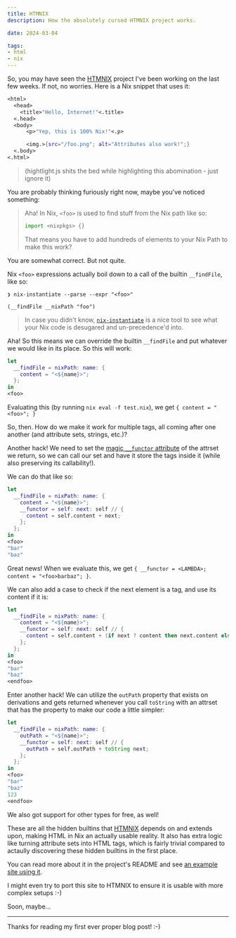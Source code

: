 ```yaml
---
title: HTMNIX
description: How the absolutely cursed HTMNIX project works.

date: 2024-03-04

tags:
- html
- nix
---
```


So, you may have seen the [HTMNIX](https://github.com/RGBCube/HTMNIX) project I've
been working on the last few weeks. If not, no worries. Here is a Nix snippet
that uses it:

```nix
<html>
  <head>
    <title>"Hello, Internet!"<.title>
  <.head>
  <body>
      <p>"Yep, this is 100% Nix!"<.p>

      <img.>{src="/foo.png"; alt="Attributes also work!";}
  <.body>
<.html>
```

> (hightlight.js shits the bed while highlighting this abomination - just ignore it)

You are probably thinking furiously right now, maybe you've noticed something:

> Aha! In Nix, `<foo>` is used to find stuff from the Nix path like so:
>
> ```nix
> import <nixpkgs> {}
> ```
>
> That means you have to add hundreds of elements to your Nix Path to make this work?

You are somewhat correct. But not quite.

Nix `<foo>` expressions actually boil down to a call of the builtin `__findFile`, like so:

```shell
❯ nix-instantiate --parse --expr "<foo>"

(__findFile __nixPath "foo")
```

> In case you didn't know, [`nix-instantiate`](https://nixos.org/manual/nix/stable/command-ref/nix-instantiate.html)
> is a nice tool to see what your Nix code is desugared and un-precedence'd into.

Aha! So this means we can override the builtin `__findFile` and put whatever we would like in
its place. So this will work:

```nix
let
  __findFile = nixPath: name: {
    content = "<${name}>";
  };
in
<foo>
```

Evaluating this (by running `nix eval -f test.nix`), we get `{ content = "<foo>"; }`

So, then. How do we make it work for multiple tags, all coming after one another
(and attribute sets, strings, etc.)?

Another hack! We need to set the [magic `__functor` attribute](https://noogle.dev/md/tutorials/functors)
of the attrset we return, so we can call our set and have it store the tags inside it (while also
preserving its callability!).

We can do that like so:

```nix
let
  __findFile = nixPath: name: {
    content = "<${name}>";
    __functor = self: next: self // {
      content = self.content + next;
    };
  };
in
<foo>
"bar"
"baz"
```

Great news! When we evaluate this, we get `{ __functor = <LAMBDA>; content = "<foo>barbaz"; }`.

We can also add a case to check if the next element is a tag, and use its content if it is:

```nix
let
  __findFile = nixPath: name: {
    content = "<${name}>";
    __functor = self: next: self // {
      content = self.content + (if next ? content then next.content else next);
    };
  };
in
<foo>
"bar"
"baz"
<endfoo>
```

Enter another hack! We can utilize the `outPath` property that exists on derivations
and gets returned whenever you call `toString` with an attrset that has the property to make our code a little simpler:

```nix
let
  __findFile = nixPath: name: {
    outPath = "<${name}>";
    __functor = self: next: self // {
      outPath = self.outPath + toString next;
    };
  };
in
<foo>
"bar"
"baz"
123
<endfoo>
```

We also got support for other types for free, as well!

These are all the hidden builtins that [HTMNIX](https://github.com/RGBCube/HTMNIX) depends on
and extends upon, making HTML in Nix an actually usable reality. It also
has extra logic like turning attribute sets into HTML tags, which is fairly trivial
compared to actaully discovering these hidden builtins in the first place.

You can read more about it in the project's README and
see [an example site using it](https://github.com/RGBCube/NixSite).

I might even try to port this site to HTMNIX to ensure it is usable with more complex setups :-)

Soon, maybe...

---

Thanks for reading my first ever proper blog post! :-)
